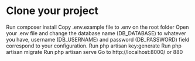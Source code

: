 # Clone your project
Run composer install 
Copy .env.example file to .env on the root folder
Open your .env file and change the database name (DB_DATABASE) to whatever you have, username (DB_USERNAME) and password (DB_PASSWORD) field correspond to your configuration.
Run php artisan key:generate
Run php artisan migrate
Run php artisan serve
Go to http://localhost:8000/ or 880
